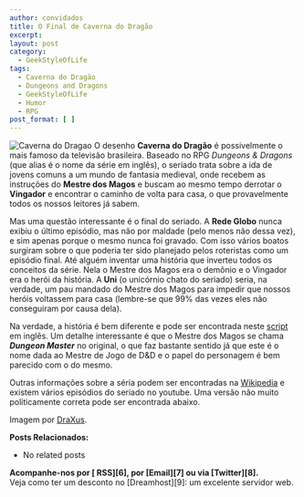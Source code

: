 ```yaml
---
author: convidados
title: O Final de Caverna do Dragão
excerpt:
layout: post
category:
  - GeekStyleOfLife
tags:
  - Caverna do Dragão
  - Dungeons and Dragons
  - GeekStyleOfLife
  - Humor
  - RPG
post_format: [ ]
---
```

![Caverna do Dragao][1] O desenho **Caverna do Dragão** é possivelmente o mais famoso da televisão brasileira. Baseado no RPG *Dungeons & Dragons* (que alias é o nome da série em inglês), o seriado trata sobre a ida de jovens comuns a um mundo de fantasia medieval, onde recebem as instruções do **Mestre dos Magos** e buscam ao mesmo tempo derrotar o **Vingador** e encontrar o caminho de volta para casa, o que provavelmente todos os nossos leitores já sabem. 

Mas uma questão interessante é o final do seriado. A **Rede Globo** nunca exibiu o último episódio, mas não por maldade (pelo menos não dessa vez), e sim apenas porque o mesmo nunca foi gravado. Com isso vários boatos surgiram sobre o que poderia ter sido planejado pelos roteristas como um episódio final. Até alguém inventar uma história que inverteu todos os conceitos da série. Nela o Mestre dos Magos era o demônio e o Vingador era o herói da história. A **Uni** (o unicórnio chato do seriado) seria, na verdade, um pau mandado do Mestre dos Magos para impedir que nossos heróis voltassem para casa (lembre-se que 99% das vezes eles não conseguiram por causa dela). 

Na verdade, a história é bem diferente e pode ser encontrada neste [script][2] em inglês. Um detalhe interessante é que o Mestre dos Magos se chama ***Dungeon Master*** no original, o que faz bastante sentido já que este é o nome dada ao Mestre de Jogo de D&D e o papel do personagem é bem parecido com o do mesmo. 

Outras informações sobre a séria podem ser encontradas na [Wikipedia][3] e existem vários episódios do seriado no youtube. Uma versão não muito politicamente correta pode ser encontrada abaixo. 



Imagem por [DraXus][4].

**Posts Relacionados:** 
*   No related posts









**Acompanhe-nos por [ RSS][6], por [Email][7] ou via [Twitter][8].**  
Veja como ter um desconto no [Dreamhost][9]: um excelente servidor web.

 [1]: http://vidageek.net/wp-content/uploads/2008/09/caverna-do-dragao.jpg
 [2]: http://www.twiztv.com/scripts/dungeonsanddragons.htm "script"
 [3]: http://en.wikipedia.org/wiki/Dungeons_&_Dragons_(TV_series) "Wikipedia"
 [4]: http://flickr.com/photos/draxus/2302162931/ "DraXus"
 [5]: https://twitter.com/share




